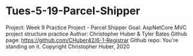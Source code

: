 # Tues-5-19-Parcel-Shipper

Project: Week 9 Practice Project - Parcel Shipper
Goal: AspNetCore MVC project structure practice
Author: Christopher Huber & Tyler Bates
Github page: https://github.com/CHuber42/6-1-Registrar Github repo: You're standing on it.
Copyright Christopher Huber, 2020
